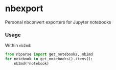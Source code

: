 # nbexport
Personal nbconvert exporters for Jupyter notebooks

### Usage

Within `nb2md`:

```python
from nbparse import get_notebooks, nb2md
for notebook in get_notebooks().items():
    nb2md(*notebook)
```
